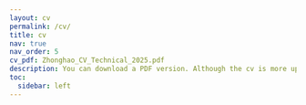 ```yaml
---
layout: cv
permalink: /cv/
title: cv
nav: true
nav_order: 5
cv_pdf: Zhonghao_CV_Technical_2025.pdf
description: You can download a PDF version. Although the cv is more updated on this website. I intend to disclose the whole journey of mine here, however it may look winding and strange. I want to build, one honest work a time, and then one item in this page. In the end it's life worth living.
toc:
  sidebar: left
---
```

